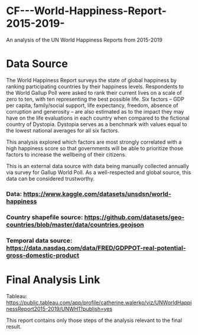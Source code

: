 # CF---World-Happiness-Report-2015-2019-
An analysis of the UN World Happiness Reports from 2015-2019

# Data Source
The World Happiness Report surveys the state of global happiness by ranking participating countries by their happiness levels. Respondents to the World Gallup Poll were asked to rank their current lives on a scale of zero to ten, with ten representing the best possible life. Six factors – GDP per capita, family/social support, life expectancy, freedom, absence of corruption and generosity – are also estimated as to the impact they may have on the life evaluations in each country when compared to the fictional country of Dystopia. Dystopia serves as a benchmark with values equal to the lowest national averages for all six factors. 

This analysis explored which factors are most strongly correlated with a high happiness score so that governments will be able to prioritize those factors to increase the wellbeing of their citizens.

This is an external data source with data being manually collected annually via survey for Gallup World Poll. As a well-respected and global source, this data can be considered trustworthy. 

### Data: https://www.kaggle.com/datasets/unsdsn/world-happiness

### Country shapefile source: https://github.com/datasets/geo-countries/blob/master/data/countries.geojson

### Temporal data source: https://data.nasdaq.com/data/FRED/GDPPOT-real-potential-gross-domestic-product

# Final Analysis Link

Tableau: https://public.tableau.com/app/profile/catherine.walerko/viz/UNWorldHappinessReport2015-2019/UNWH1?publish=yes

This report contains only those steps of the analysis relevant to the final result.




